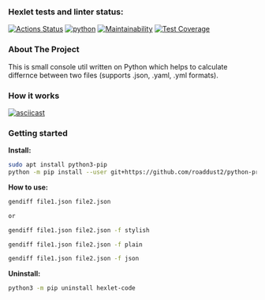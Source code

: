### Hexlet tests and linter status:
[![Actions Status](https://github.com/roaddust2/python-project-50/workflows/hexlet-check/badge.svg)](https://github.com/roaddust2/python-project-50/actions)
[![python](https://github.com/roaddust2/python-project-50/actions/workflows/python.yml/badge.svg)](https://github.com/roaddust2/python-project-50/actions/workflows/python.yml)
[![Maintainability](https://api.codeclimate.com/v1/badges/b1c956c8a88f6d95550a/maintainability)](https://codeclimate.com/github/roaddust2/python-project-50/maintainability)
[![Test Coverage](https://api.codeclimate.com/v1/badges/b1c956c8a88f6d95550a/test_coverage)](https://codeclimate.com/github/roaddust2/python-project-50/test_coverage)

### About The Project
This is small console util written on Python which helps to calculate differnce between two files (supports .json, .yaml, .yml formats).

### How it works
[![asciicast](https://asciinema.org/a/PUzN4kezHeuIy4ykBxWlo2Lml.svg)](https://asciinema.org/a/PUzN4kezHeuIy4ykBxWlo2Lml)

### Getting started
  **Install:**
  ```sh
  sudo apt install python3-pip
  python -m pip install --user git+https://github.com/roaddust2/python-project-50.git
  ```

  **How to use:**
  ```sh
  gendiff file1.json file2.json

  or

  gendiff file1.json file2.json -f stylish
  ```
  ```sh
  gendiff file1.json file2.json -f plain
  ```
  ```sh
  gendiff file1.json file2.json -f json
  ```
  
  **Uninstall:**
  ```sh
  python3 -m pip uninstall hexlet-code
  ``` 
